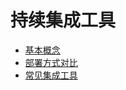 # 持续集成工具

- [基本概念](Basis/Introduce/README.md)
- [部署方式对比](Compare/README.md)
- [常见集成工具](Basis/Common/README.md)